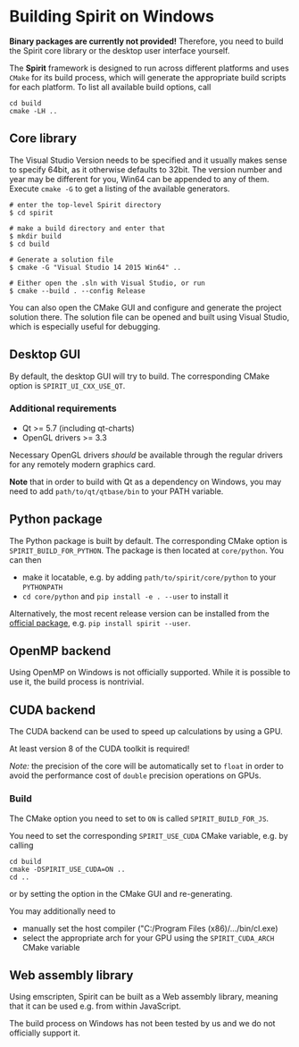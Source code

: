 Building Spirit on Windows
======================================

**Binary packages are currently not provided!**
Therefore, you need to build the Spirit core library
or the desktop user interface yourself.

The **Spirit** framework is designed to run across different
platforms and uses `CMake` for its build process, which will
generate the appropriate build scripts for each platform.
To list all available build options, call
```
cd build
cmake -LH ..
```


Core library
-------------------------

The Visual Studio Version needs to be specified and it usually
makes sense to specify 64bit, as it otherwise defaults to 32bit.
The version number and year may be different for you, Win64
can be appended to any of them.  Execute `cmake -G` to get
a listing of the available generators.

```
# enter the top-level Spirit directory
$ cd spirit

# make a build directory and enter that
$ mkdir build
$ cd build

# Generate a solution file
$ cmake -G "Visual Studio 14 2015 Win64" ..

# Either open the .sln with Visual Studio, or run
$ cmake --build . --config Release
```

You can also open the CMake GUI and configure and generate
the project solution there. The solution file can be opened
and built using Visual Studio, which is especially useful
for debugging.


Desktop GUI
-------------------------

By default, the desktop GUI will try to build. The corresponding
CMake option is `SPIRIT_UI_CXX_USE_QT`.

### Additional requirements

- Qt >= 5.7 (including qt-charts)
- OpenGL drivers >= 3.3

Necessary OpenGL drivers *should* be available through the regular drivers for any
remotely modern graphics card.

**Note** that in order to build with Qt as a dependency on Windows, you may need to add
`path/to/qt/qtbase/bin` to your PATH variable.


Python package
-------------------------

The Python package is built by default. The corresponding
CMake option is `SPIRIT_BUILD_FOR_PYTHON`.
The package is then located at `core/python`. You can then
- make it locatable, e.g. by adding `path/to/spirit/core/python` to your
`PYTHONPATH`
- `cd core/python` and `pip install -e . --user` to install it

Alternatively, the most recent release version can be
installed from the [official package](https://pypi.org/project/spirit/),
e.g. `pip install spirit --user`.


OpenMP backend
-------------------------

Using OpenMP on Windows is not officially supported.
While it is possible to use it, the build process is
nontrivial.


CUDA backend
-------------------------

The CUDA backend can be used to speed up calculations by
using a GPU.

At least version 8 of the CUDA toolkit is required!

*Note:* the precision of the core will be automatically set
to `float` in order to avoid the performance cost of `double`
precision operations on GPUs.

### Build

The CMake option you need to set to `ON` is called
`SPIRIT_BUILD_FOR_JS`.

You need to set the corresponding `SPIRIT_USE_CUDA` CMake
variable, e.g. by calling

```
cd build
cmake -DSPIRIT_USE_CUDA=ON ..
cd ..
```

or by setting the option in the CMake GUI and re-generating.

You may additionally need to
- manually set the host compiler ("C:/Program Files (x86)/.../bin/cl.exe)
- select the appropriate arch for your GPU using the `SPIRIT_CUDA_ARCH` CMake variable


Web assembly library
-------------------------

Using emscripten, Spirit can be built as a Web assembly
library, meaning that it can be used e.g. from within
JavaScript.

The build process on Windows has not been tested by us
and we do not officially support it.